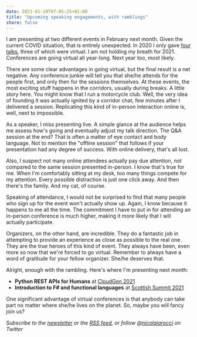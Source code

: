 ```yaml
---
date: 2021-01-29T07:05:25+01:00
title: "Upcoming speaking engagements, with ramblings"
share: false
---
```


I am presenting at two different events in February next month. Given the
current COVID situation, that is entirely unexpected. In 2020 I only gave [four
talks][3], three of which were virtual. I am not holding my breath for 2021.
Conferences are going virtual all year-long. Next year too, most likely.

There are some clear advantages in going virtual, but the final result is a net
negative. Any conference junkie will tell you that she/he attends for the
people first, and only then for the sessions themselves. At these events, the
most exciting stuff happens in the corridors, usually during breaks. A little
story here. You might know that I run a motorcycle club. Well, the very idea of
founding it was actually ignited by a corridor chat, few minutes after
I delivered a session. Replicating this kind of in-person interaction online
is, well, next to impossible. 

As a speaker, I miss presenting live. A simple glance at the audience helps me
assess how's going and eventually adjust my talk direction. The Q&A session at
the end? That is often a matter of eye contact and body language. Not to
mention the "offline session" that follows if your presentation had any degree
of success. With online delivery, that's all lost. 

Also, I suspect not many online attendees actually pay due attention, not
compared to the same session presented in-person.  I know that's true for me.
When I'm comfortably sitting at my desk, too many things compete for my
attention. Every possible distraction is just one click away. And then there's
the family. And my cat, of course. 

Speaking of attendance, I would not be surprised to find that many people who
sign up for the event won't actually show up. Again, I know because it
happens to me all the time.  The commitment I have to put in for attending an
in-person conference is much higher, making it more likely that I will actually
participate.

Organizers, on the other hand, are incredible. They do a fantastic job in
attempting to provide an experience as close as possible to the real one. They
are the true heroes of this kind of event. They always have been, even more so
now that we're forced to go virtual. Remember to always have a word of
gratitude for your fellow organizer. She/he deserves that.

Alright, enough with the rambling. Here's where I'm presenting next month:

- **Python REST APIs for Humans** at [CloudGen 2021][1]
- **Introduction to F# and functional languages** at [Scottish Summit 2021][2] 

One significant advantage of virtual conferences is that anybody can take part
no matter where she/he lives on the planet. So, maybe you will fancy join us?

*Subscribe to the [newsletter][nl] or the [RSS feed][rss], or follow @[nicolaiarocci][tw] on Twitter*

 [1]: https://codegen2021.azurewebsites.net/
 [2]: https://scottishsummit.com/
 [3]: /talks/
 [rss]: https://nicolaiarocci.com/index.xml
 [tw]: http://twitter.com/nicolaiarocci
 [nl]: http://eepurl.com/b-_Pzz

